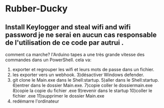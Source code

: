 # Rubber-Ducky
Install Keylogger and steal wifi and wifi password
je ne serai en aucun cas responsable de l'utilisation de ce code par autrui .
----------------------------
comment ca marche?
l'Arduino tapes a une très grande vitesse des commandes dans un PowerShell.
cela va:
1) exporter et regrouper les wifi et leurs mots de passe dans un fichier.
2) les exporter vers un webhook.
3)désactiver Windows defender.
4) git clone le Main.exe dans le Shell:startup.
5)aller dans le Shell:startup.
6)entrer dans le dossier Main.exe.
7)copie coller le dossiermain.exe 
8)copie la copie du fichier .exe 
9)revenir dans le startup
10)coller le fichier .exe
11)supprimer le dossier Main.exe
12) redémarre l'ordinateur 
